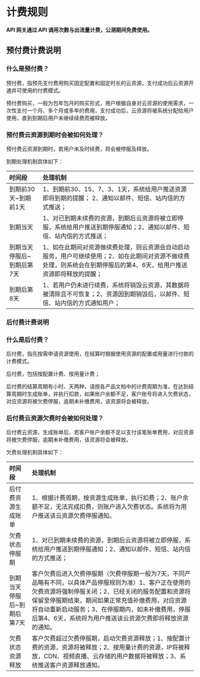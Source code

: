 # 计费规则

**API 网关通过 API 调用次数与出流量计费，公测期间免费使用。**


## 预付费计费说明
### 什么是预付费？

预付费，指预先支付费用购买固定配置和固定时长的云资源，支付成功后云资源开通并可使用的付费模式。

预付费购买，一般为包年包月的购买形式，用户根据自身对云资源的使用需求，一次性支付一个月、多个月或多年的费用，支付成功后，云资源将被系统分配给用户使用，直到到期后用户未继续续费而被释放。

### 预付费云资源到期时会被如何处理？

预付费云资源到期时，若用户未及时续费，将会被停服及释放。

到期处理机制具体如下：

| 时间段 | 处理机制 | 
| :- | :- | 
| 到期前30天~到期前1天     | 1、到期前30、15、7、3、1天，系统给用户推送资源即将到期的提醒； 2、通知以邮件、短信、站内信的方式推送； | 	
| 到期当天     | 1、对已到期未续费的资源，到期后云资源将被立即停服，系统给用户推送到期停服通知；2、通知以邮件、短信、站内信的方式推送； | 	
| 到期当天停服后~到期后第7天  |1、如在此期间对资源做续费处理，则云资源会自动启动服务，用户可继续使用；2、如在此期间对资源不做续费处理，则系统会在到期停服后的第4、6天，给用户推送资源即将释放的提醒； | 	
| 到期后第8天   |1、若用户仍未进行续费，系统将销毁云资源，其数据将被清除且不可恢复；2、资源因到期销毁后，以邮件、短信、站内信的方式通知用户； | 	
	


### 后付费计费说明
### 什么是后付费？

后付费，指先按需申请资源使用，在结算时根据使用资源的配置或用量进行付款的计费模式。

后付费，包括按配置计费、按用量计费；

后付费的结算周期有小时、天两种，请按各产品文档中的计费周期为准，在达到结算周期时生成账单，并执行扣款，如果账户余额不足，客户账号将进入欠费状态，对应资源将被欠费停服，逾期未补缴费用，该资源将会被释放。
### 后付费云资源欠费时会被如何处理？

后付费云资源，生成账单后，若客户账户余额不足以支付该笔账单费用，对应资源将被欠费停服，逾期未补缴费用，该资源将会被释放。

欠费处理机制具体如下：

| 时间段 | 处理机制 | 
| :- | :- | 
| 后付费资源生成账单   | 1、根据计费周期，按资源生成账单，执行扣费；2、账户余额不足，无法完成扣费，则账户进入欠费状态。系统将为用户推送该云资源欠费停服通知。 | 	
| 欠费状态停服期     | 1、对已到期未续费的资源，到期后云资源将被立即停服，系统给用户推送到期停服通知；2、通知以邮件、短信、站内信的方式推送； | 	
| 到期当天停服后~到期后第7天  |客户欠费后进入欠费停服期（欠费停服期一般为7天，不同产品略有不同，以具体产品停服规则为准）1、客户正在使用的欠费资源将强制停服关闭；2、已经关闭的服务配置和资源将保留至停服期结束，期间如果正常充值补缴费用，对应资源将自动重新启动服务；3、在停服期内，如未补缴费用，停服后第4、6天，系统将为用户推送该云资源欠费即将释放资源的通知。 | 	
| 欠费状态资源释放   |客户欠费超过欠费停服期，启动欠费资源释放；1、按配置计费的资源，资源将被释放；2、按用量计费的资源，IP将被释放，CDN、视频直播、云存储的用户数据将被释放；3、系统推送客户资源释放通知。| 	
		


	


	


	

